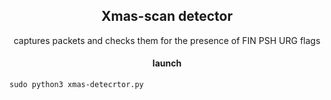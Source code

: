 <h2 align="center">Xmas-scan detector</h2>
<p align="center">captures packets and checks them for the presence of FIN PSH URG flags</p>

<h4 align="center">launch</h4>

```
sudo python3 xmas-detecrtor.py
```
